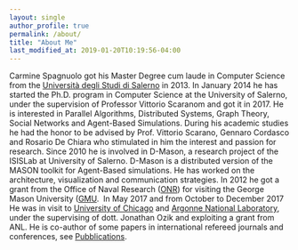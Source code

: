 ```yaml
---
layout: single
author_profile: true
permalink: /about/
title: "About Me"
last_modified_at: 2019-01-20T10:19:56-04:00
---
```


Carmine Spagnuolo got his Master Degree cum laude in Computer Science from the [Università degli Studi di Salerno](http://web.archive.org/web/20180425060726/http://web.unisa.it/home) in 2013. In January 2014 he has started the Ph.D. program in Computer Science at the University of Salerno, under the supervision of Professor Vittorio Scaranom and got it in 2017.
He is interested in Parallel Algorithms, Distributed Systems, Graph Theory, Social Networks and Agent-Based Simulations.
During his academic studies he had the honor to be advised by Prof. Vittorio Scarano, Gennaro Cordasco and Rosario De Chiara who stimulated in him the interest and passion for research. Since 2010 he is involved in D-Mason, a research project of the ISISLab at University of Salerno. D-Mason is a distributed version of the MASON toolkit for Agent-Based simulations. He has worked on the architecture, visualization and communication strategies. In 2012 he got a grant from the Office of Naval Research ([ONR](http://web.archive.org/web/20180425060726/http://www.onr.navy.mil/)) for visiting the George Mason University ([GMU](http://web.archive.org/web/20180425060726/http://www.gmu.edu/). &nbsp;In May 2017 and from October to December 2017 He was in visit to [University of Chicago](http://web.archive.org/web/20180425060726/http://www.uchicago.edu/) and [Argonne National Laboratory](http://web.archive.org/web/20180425060726/https://www.anl.gov/), under the supervising of dott. Jonathan Ozik and exploiting a grant from ANL.
He is co-author of some papers in international refereed journals and conferences, see [Pubblications](\pubblications).
